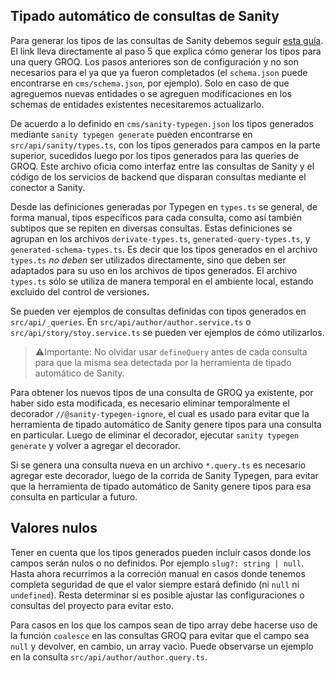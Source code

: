 ## Tipado automático de consultas de Sanity

Para generar los tipos de las consultas de Sanity debemos seguir [esta guía](https://www.sanity.io/learn/course/typescripted-content/generating-type-for-groq-query-results). El link lleva directamente al paso 5 que explica cómo generar los tipos para una query GROQ. Los pasos anteriores son de configuración y no son necesarios para el ya que ya fueron completados (el `schema.json` puede encontrarse en `cms/schema.json`, por ejemplo). Solo en caso de que agreguemos nuevas entidades o se agreguen modificaciones en los schemas de entidades existentes necesitaremos actualizarlo.

De acuerdo a lo definido en `cms/sanity-typegen.json` los tipos generados mediante `sanity typegen generate` pueden encontrarse en `src/api/sanity/types.ts`, con los tipos generados para campos en la parte superior, sucedidos luego por los tipos generados para las queries de GROQ. Este archivo oficia como interfaz entre las consultas de Sanity y el código de los servicios de backend que disparan consultas mediante el conector a Sanity.

Desde las definiciones generadas por Typegen en `types.ts` se general, de forma manual, tipos específicos para cada consulta, como así también subtipos que se repiten en diversas consultas. Estas definiciones se agrupan en los archivos `derivate-types.ts`, `generated-query-types.ts`, y `generated-schema-types.ts`. Es decir que los tipos generados en el archivo `types.ts` _no deben_ ser utilizados directamente, sino que deben ser adaptados para su uso en los archivos de tipos generados. El archivo `types.ts` sólo se utiliza de manera temporal en el ambiente local, estando excluido del control de versiones.

Se pueden ver ejemplos de consultas definidas con tipos generados en `src/api/_queries`. En `src/api/author/author.service.ts` o `src/api/story/stoy.service.ts` se pueden ver ejemplos de cómo utilizarlos.

> ⚠️Importante: No olvidar usar `defineQuery` antes de cada consulta para que la misma sea detectada por la herramienta de tipado automático de Sanity.

Para obtener los nuevos tipos de una consulta de GROQ ya existente, por haber sido esta modificada, es necesario eliminar temporalmente el decorador `//@sanity-typegen-ignore`, el cual es usado para evitar que la herramienta de tipado automático de Sanity genere tipos para una consulta en particular. Luego de eliminar el decorador, ejecutar `sanity typegen generate` y volver a agregar el decorador.

Si se genera una consulta nueva en un archivo `*.query.ts` es necesario agregar este decorador, luego de la corrida de Sanity Typegen, para evitar que la herramienta de tipado automático de Sanity genere tipos para esa consulta en particular a futuro.

## Valores nulos

Tener en cuenta que los tipos generados pueden incluir casos donde los campos serán nulos o no definidos. Por ejemplo `slug?: string | null`. Hasta ahora recurrimos a la correción manual en casos donde tenemos completa seguridad de que el valor siempre estará definido (ni `null` ni `undefined`). Resta determinar si es posible ajustar las configuraciones o consultas del proyecto para evitar esto.

Para casos en los que los campos sean de tipo array debe hacerse uso de la función `coalesce` en las consultas GROQ para evitar que el campo sea `null` y devolver, en cambio, un array vacìo. Puede observarse un ejemplo en la consulta `src/api/author/author.query.ts`.
